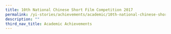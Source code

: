 ```yaml
---
title: 10th National Chinese Short Film Competition 2017
permalink: /yi-stories/achievements/academic/10th-national-chinese-short-film-competition-2017/
description: ""
third_nav_title: Academic Achievements
---
```

